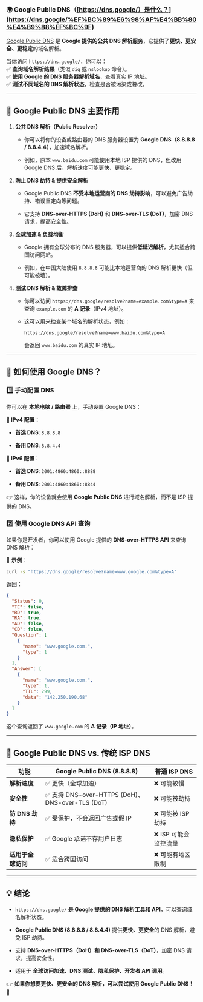 ### **🌍 Google Public DNS（[https://dns.google/）是什么？](https://dns.google/%EF%BC%89%E6%98%AF%E4%BB%80%E4%B9%88%EF%BC%9F)**

[Google Public DNS](https://dns.google/) 是 **Google 提供的公共 DNS 解析服务**，它提供了**更快、更安全、更稳定**的域名解析。

当你访问 `https://dns.google/`，你可以：  
✅ **查询域名解析结果**（类似 `dig` 或 `nslookup` 命令）。  
✅ **使用 Google 的 DNS 服务器解析域名**，查看真实 IP 地址。  
✅ **测试不同域名的 DNS 解析状态**，检查是否被污染或篡改。

---

## **🔹 Google Public DNS 主要作用**

1. **公共 DNS 解析（Public Resolver）**
    
    - 你可以将你的设备或路由器的 DNS 服务器设置为 **Google DNS（8.8.8.8 / 8.8.4.4）**，加速域名解析。
        
    - 例如，原本 `www.baidu.com` 可能使用本地 ISP 提供的 DNS，但改用 Google DNS 后，解析速度可能更快、更稳定。
        
2. **防止 DNS 劫持 & 提供安全解析**
    
    - Google Public DNS **不受本地运营商的 DNS 劫持影响**，可以避免广告劫持、错误重定向等问题。
        
    - 它支持 **DNS-over-HTTPS (DoH)** 和 **DNS-over-TLS (DoT)**，加密 DNS 请求，提高安全性。
        
3. **全球加速 & 负载均衡**
    
    - Google 拥有全球分布的 DNS 服务器，可以提供**低延迟解析**，尤其适合跨国访问网站。
        
    - 例如，在中国大陆使用 `8.8.8.8` 可能比本地运营商的 DNS 解析更快（但可能被墙）。
        
4. **测试 DNS 解析 & 故障排查**
    
    - 你可以访问 `https://dns.google/resolve?name=example.com&type=A` 来查询 `example.com` 的 **A 记录**（IPv4 地址）。
        
    - 这可以用来检查某个域名的解析状态，例如：
        
        ```
        https://dns.google/resolve?name=www.baidu.com&type=A
        ```
        
        会返回 `www.baidu.com` 的真实 IP 地址。
        

---

## **🔹 如何使用 Google DNS？**

### **1️⃣ 手动配置 DNS**

你可以在 **本地电脑 / 路由器** 上，手动设置 Google DNS：

**📌 IPv4 配置**：

- **首选 DNS**: `8.8.8.8`
    
- **备用 DNS**: `8.8.4.4`
    

**📌 IPv6 配置**：

- **首选 DNS**: `2001:4860:4860::8888`
    
- **备用 DNS**: `2001:4860:4860::8844`
    

👉 这样，你的设备就会使用 **Google Public DNS** 进行域名解析，而不是 ISP 提供的 DNS。

### **2️⃣ 使用 Google DNS API 查询**

如果你是开发者，你可以使用 Google 提供的 **DNS-over-HTTPS API** 来查询 DNS 解析：

📌 **示例**：

```bash
curl -s "https://dns.google/resolve?name=www.google.com&type=A"
```

返回：

```json
{
  "Status": 0,
  "TC": false,
  "RD": true,
  "RA": true,
  "AD": false,
  "CD": false,
  "Question": [
    {
      "name": "www.google.com.",
      "type": 1
    }
  ],
  "Answer": [
    {
      "name": "www.google.com.",
      "type": 1,
      "TTL": 299,
      "data": "142.250.190.68"
    }
  ]
}
```

这个查询返回了 `www.google.com` 的 **A 记录（IP 地址）**。

---

## **🔹 Google Public DNS vs. 传统 ISP DNS**

|**功能**|**Google Public DNS (8.8.8.8)**|**普通 ISP DNS**|
|---|---|---|
|**解析速度**|✅ 更快（全球加速）|❌ 可能较慢|
|**安全性**|✅ 支持 DNS-over-HTTPS (DoH)、DNS-over-TLS (DoT)|❌ 可能被劫持|
|**防 DNS 劫持**|✅ 受保护，不会返回广告或假 IP|❌ 可能被 ISP 劫持|
|**隐私保护**|✅ Google 承诺不存用户日志|❌ ISP 可能会监控流量|
|**适用于全球访问**|✅ 适合跨国访问|❌ 可能有地区限制|

---

## **💡 结论**

- `https://dns.google/` **是 Google 提供的 DNS 解析工具和 API**，可以查询域名解析状态。
    
- **Google Public DNS (8.8.8.8 / 8.8.4.4)** 提供**更快、更安全**的 DNS 解析，避免 ISP 劫持。
    
- 支持 **DNS-over-HTTPS（DoH）和 DNS-over-TLS（DoT）**，加密 DNS 请求，提高安全性。
    
- 适用于 **全球访问加速、DNS 测试、隐私保护、开发者 API 调用**。
    

👉 **如果你想要更快、更安全的 DNS 解析，可以尝试使用 Google Public DNS！** 🚀